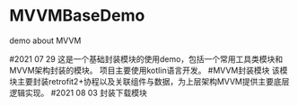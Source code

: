 # MVVMBaseDemo
demo about MVVM

#2021 07 29
这是一个基础封装模块的使用demo，包括一个常用工具类模块和MVVM架构封装的模块。
项目主要使用kotlin语言开发。
#MVVM封装模块
该模块主要封装retrofit2+协程以及关联组件与数据，为上层架构MVVM提供主要底层逻辑实现。
#2021 08 03
封装下载模块
